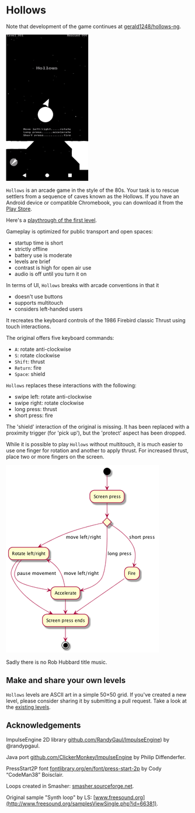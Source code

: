 Hollows
=======

Note that development of the game continues at [gerald1248/hollows-ng](https://github.com/gerald1248/hollows-ng).

<img src="screenshots/screenshot.png" height="400" alt="Hollows screenshot"/>

`Hollows` is an arcade game in the style of the 80s. Your task is to rescue settlers from a sequence of caves known as the Hollows. If you have an Android device or compatible Chromebook, you can download it from the [Play Store](https://play.google.com/store/apps/details?id=gerald1248.hollows).

Here's a [playthrough of the first level](https://www.youtube.com/watch?v=R0ldZ9svasA).

Gameplay is optimized for public transport and open spaces:

* startup time is short
* strictly offline
* battery use is moderate
* levels are brief
* contrast is high for open air use
* audio is off until you turn it on

In terms of UI, `Hollows` breaks with arcade conventions in that it

* doesn't use buttons
* supports multitouch
* considers left-handed users

It recreates the keyboard controls of the 1986 Firebird classic Thrust using touch interactions.

The original offers five keyboard commands:

* `A`: rotate anti-clockwise
* `S`: rotate clockwise
* `Shift`: thrust
* `Return`: fire
* `Space`: shield

`Hollows` replaces these interactions with the following:

* swipe left: rotate anti-clockwise
* swipe right: rotate clockwise
* long press: thrust
* short press: fire

The 'shield' interaction of the original is missing. It has been replaced with a proximity trigger (for 'pick up'), but the 'protect' aspect has been dropped.

While it is possible to play `Hollows` without multitouch, it is much easier to use one finger for rotation and another to apply thrust. For increased thrust, place two or more fingers on the screen.

![Touch controls](plantuml/ui.png?raw=true "Touch controls")

Sadly there is no Rob Hubbard title music.

Make and share your own levels
------------------------------
`Hollows` levels are ASCII art in a simple 50&times;50 grid. If you've created a new level, please consider sharing it by submitting a pull request. Take a look at the [existing levels](app/src/main/res/values/levels.xml).

Acknowledgements
----------------
ImpulseEngine 2D library [github.com/RandyGaul/ImpulseEngine](https://github.com/RandyGaul/ImpulseEngine/)) by @randypgaul.

Java port [github.com/ClickerMonkey/ImpulseEngine](https://github.com/ClickerMonkey/ImpulseEngine/) by Philip Diffenderfer.

PressStart2P font [fontlibrary.org/en/font/press-start-2p](https://fontlibrary.org/en/font/press-start-2p/) by Cody &ldquo;CodeMan38&rdquo; Boisclair.

Loops created in Smasher: [smasher.sourceforge.net](http://smasher.sourceforge.net).

Original sample "Synth loop" by LS: [www.freesound.org](http://www.freesound.org/samplesViewSingle.php?id=66381).
